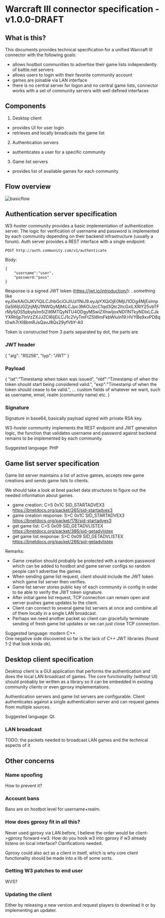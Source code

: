 # Warcraft III connector specification - v1.0.0-DRAFT

## What is this?
This documents provides technical specification for a unified Warcraft III connector with the following goals:
- allows hostbot communities to advertise their game lists independently of battle.net servers
- allows users to login with their favorite community account
- games are joinable via LAN interface
- there is no central server for logon and no central game lists, connector works with a set of community servers with well defined interfaces

## Components

1. Desktop client
- provides UI for user login
- retrieves and locally broadcasts the game list
2. Authentication servers
- authenticates a user for a specific community
3. Game list servers
- provides list of available games for each community

## Flow overview
![basicflow](http://files.eurobattle.net/images/misc/basic_flow.png)

## Authentication server specification
W3-hoster community provides a basic implementation of authentication server. The logic for verification of username and password is implemented by each community depending on their backend infrastructure (usually a forum). Auth server provides a REST interface with a single endpoint:
```
POST http://auth.community.com/v1/authenticate
``` 
Body:
```
{
    "username":"user",
    "password:"pass"
}
```

Response is a signed JWT token (https://jwt.io/introduction/):
..something like eyJ0eXAiOiJKV1QiLCJhbGciOiJIUzI1NiJ9.eyJpYXQiOjE0MjU1ODg4MjEsImp0aSI6IjU0ZjhjMjU1NWQyMjMiLCJpc3MiOiJzcC1qd3Qtc2ltcGxlLXRlY25vbTFrMy5jOS5pbyIsIm5iZiI6MTQyNTU4ODgyMSwiZXhwIjoxNDI1NTkyNDIxLCJkYXRhIjp7InVzZXJJZCI6IjEiLCJ1c2VyTmFtZSI6ImFkbWluIn19.HVYBe9xvPD8qt0wh7rXI8bmRJsQavJ8Qs29yfVbY-A0

Token is constructed from 3 parts separated by dot, the parts are
### JWT header
{
  "alg": "RS256",
  "typ": "JWT"
}
### Payload
{
    "iat":"Timestamp when token was issued",
    "nbf":"Timestamp of when the token should start being considered valid.",
    "exp":"Timestamp of when the token should cease to be valid.",
    ...
    custom fields of whatever we want, such as username, email, realm (community name) etc.
}
### Signature
Signature in base64, basically payload signed with private RSA key.

W3-hoster community implements the REST endpoint and JWT generation logic, the function that validates username and password against backend remains to be implemented by each community.

Suggested language: PHP

## Game list server specification
Game list server maintains a list of active games, accepts new game creations and sends game lists to clients.

We should take a look at bnet packet data structures to figure out the needed information about games.
- game creation: C>S 0x1C SID_STARTADVEX3 https://bnetdocs.org/packet/265/sid-startadvex3
- game creation response: S>C 0x1C SID_STARTADVEX3 https://bnetdocs.org/packet/178/sid-startadvex3
- get game list: C>S 0x09 SID_GETADVLISTEX https://bnetdocs.org/packet/386/sid-getadvlistex
- get game list response: S>C 0x09 SID_GETADVLISTEX https://bnetdocs.org/packet/266/sid-getadvlistex

Remarks:
- Game creation should probably be protected with a random password which can be added to hostbot and game server configs so random people can't advertise the games.
- When sending game list request, client should include the JWT token which game list server then verifies.
- Game list server stores public key of each community in config in order to be able to verify the JWT token signature.
- After initial game list request, TCP connection can remain open and server pushes game updates to the client.
- Client can connect to several game list servers at once and combine all of them locally in a single LAN broadcast.
- Perhaps we need another packet so client can gracefully terminate sending of fresh game list updates or we can just close TCP connection.

Suggested language: modern C++.  
One negative side discovered so far is the lack of C++ JWT libraries (found 1-2 that look kinda ok).

## Desktop client specification
Desktop client is a GUI application that performs the authentication and does the local LAN broadcast of games.
The core functionality (without UI) should probably be written as a library so it can be embedded in existing community clients or even gproxy implementations.

Authentication servers and game list servers are configurable. Client authenticates against a single authentication server
and can request games from multiple sources.

Suggested language: Qt.

### LAN broadcast
 TODO: the packets needed to broadcast LAN games and the technical aspects of it

## Other concerns

### Name spoofing
How to prevent it?

### Account bans
Bans are on hostbot level for username+realm.

### How does gproxy fit in all this?
Never used gproxy via LAN before, I believe the order would be client->gproxy forward->w3. How do you hook w3 into gproxy if w3 already listens on local interface?
Clarifications needed.

Gproxy could also act as a client in itself, which is why core client functionality should be made into a lib of some sorts.

### Getting W3 patches to end user
WVS?

### Updating the client
Either by releasing a new version and request players to download it or by implementing an updater.